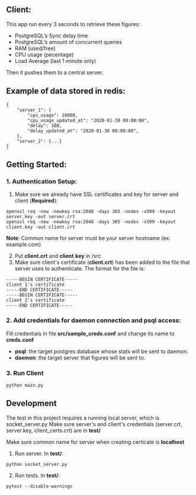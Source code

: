 ## Client:

This app run every 3 seconds to retrieve these figures:
- PostgreSQL’s Sync delay time
- PostgreSQL’s amount of concurrent queries
- RAM (used/free)
- CPU usage (pecentage)
- Load Average (last 1 minute only)

Then it pushes them to a central server.

## Example of data stored in redis:
```
{
    "server_1": {
        "cpu_usage": 10000,
        "cpu_usage_updated_at": "2020-01-30 00:00:00",
        "delay": 100,
        "delay_updated_at": "2020-01-30 00:00:00",
    },
    "server_2": {...}
}
```

## Getting Started:

### 1. Authentication Setup:

1. Make sure we already have SSL certificates and key for server and client (**Required**):
```
openssl req -new -newkey rsa:2048 -days 365 -nodes -x509 -keyout server.key -out server.crt
openssl req -new -newkey rsa:2048 -days 365 -nodes -x509 -keyout client.key -out client.crt
```

**Note**: Common name for server must be your server hostname (ex: example.com)

2. Put **client.crt** and **client.key** in /src
3. Make sure client's certificate (**client.crt**) has been added to the file that server uses to authenticate. The format for the file is:

```
-----BEGIN CERTIFICATE-----
client 1's certificate
-----END CERTIFICATE-----
-----BEGIN CERTIFICATE-----
client 2's certificate
-----END CERTIFICATE-----
```

### 2. Add credentials for daemon connection and psql access:
Fill credentials in file **src/sample_creds.conf** and change its name to **creds.conf**

- **psql**: the target postgres database whose stats will be sent to daemon.
- **daemon**: the target server that figures will be sent to.


### 3. Run Client
```
python main.py
```

## Development

The test in this project requires a running local server, which is socket_server.py
Make sure server's and client's credentials (server.crt, server.key, client_certs.crt) are in **test/**

Make sure common name for server when creating certicate is **localhost**

1. Run server. In **test/**:
```
python socket_server.py
```

2. Run tests. In **test/**:
```
pytest --disable-warnings
```